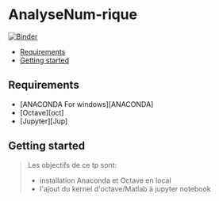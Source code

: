 # AnalyseNum-rique
<!-- START doctoc generated TOC please keep comment here to allow auto update -->
<!-- DON'T EDIT THIS SECTION, INSTEAD RE-RUN doctoc TO UPDATE -->

[![Binder](https://mybinder.org/badge_logo.svg)](https://mybinder.org/v2/gh/sihemch/AnalyseNum-rique/HEAD?labpath=TP1_E.ipynb)

- [Requirements](#requirements)
- [Getting started](#getting-started)




<!-- END doctoc generated TOC please keep comment here to allow auto update -->

## Requirements

* [ANACONDA For windows][ANACONDA] 
* [Octave][oct]
* [Jupyter][Jup]

## Getting started 
> Les objectifs de ce tp sont: 
> + installation Anaconda et Octave en local
> + l'ajout du kernel d'octave/Matlab à jupyter notebook
